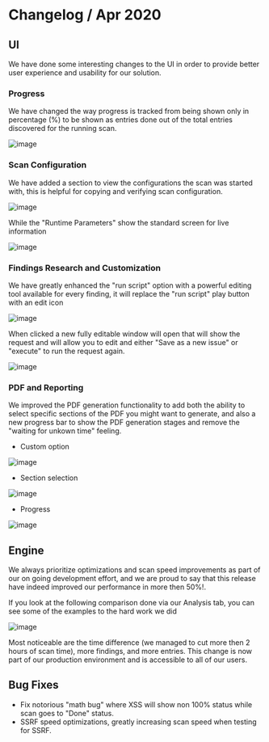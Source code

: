 # Changelog  / Apr 2020

## UI

We have done some interesting changes to the UI in order to provide better user experience and usability for our solution.

### Progress

We have changed the way progress is tracked from being shown only in percentage (%) to be shown as entries done out of the total entries discovered for the running scan.

![image](https://user-images.githubusercontent.com/1631073/78462400-3e655d80-76da-11ea-8d0b-a8c954b539cb.png)

### Scan Configuration

We have added a section to view the configurations the scan was started with, this is helpful for copying and verifying scan configuration.

![image](https://user-images.githubusercontent.com/1631073/78462450-ba5fa580-76da-11ea-9f81-68416affa0ec.png)

While the "Runtime Parameters" show the standard screen for live information

![image](https://user-images.githubusercontent.com/1631073/78462459-e3803600-76da-11ea-8761-6dc01b43d147.png)

### Findings Research and Customization

We have greatly enhanced the "run script" option with a powerful editing tool available for every finding, it will replace the "run script" play button with an edit icon

![image](https://user-images.githubusercontent.com/1631073/78462481-162a2e80-76db-11ea-9023-f6ea1e1f7cc3.png)

When clicked a new fully editable window will open that will show the request and will allow you to edit and either "Save as a new issue" or "execute" to run the request again.

![image](https://user-images.githubusercontent.com/1631073/78462529-b5e7bc80-76db-11ea-9690-f75afa254e3e.png)

### PDF and Reporting

We improved the PDF generation functionality to add both the ability to select specific sections of the PDF you might want to generate, and also a new progress bar to show the PDF generation stages and remove the "waiting for unkown time" feeling.

* Custom option

![image](https://user-images.githubusercontent.com/1631073/78462594-5a69fe80-76dc-11ea-9f80-c2c9c2363a7f.png)

* Section selection

![image](https://user-images.githubusercontent.com/1631073/78462607-74a3dc80-76dc-11ea-9fbc-3c9ba4bf6148.png)

* Progress

![image](https://user-images.githubusercontent.com/1631073/78462648-acab1f80-76dc-11ea-8748-df2a746a257c.png)

## Engine

We always prioritize optimizations and scan speed improvements as part of our on going development effort, and we are proud to say that this release have indeed improved our performance in more then 50%!.

If you look at the following comparison done via our Analysis tab, you can see some of the examples to the hard work we did

![image](https://user-images.githubusercontent.com/1631073/78552555-62c35600-7810-11ea-8e92-86635328e4d0.png)

Most noticeable are the time difference (we managed to cut more then 2 hours of scan time), more findings, and more entries.
This change is now part of our production environment and is accessible to all of our users.

## Bug Fixes

* Fix notorious "math bug" where XSS will show non 100% status while scan goes to "Done" status.
* SSRF speed optimizations, greatly increasing scan speed when testing for SSRF.
